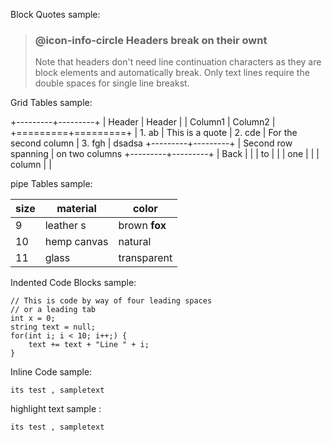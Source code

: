 
Block Quotes sample: 

> ### @icon-info-circle Headers break on their ownt
> Note that headers don't need line continuation characters as they are block elements and automatically break. Only text lines require the double spaces for single line breakst.


Grid Tables sample:

+---------+---------+
| Header  | Header  |
| Column1 | Column2 |
+=========+=========+
| 1. ab   |  This is a quote
| 2. cde  |  For the second column 
| 3. fgh  |  dsadsa 
+---------+---------+
| Second row spanning
| on two columns
+---------+---------+
| Back    |         |
| to      |         |
| one     |         |
| column  |         | 



pipe Tables  sample: 

<div dir="ltr" style="text-align: center">

|size | material     | color       |
|---- | ------------ | ------------|
|9    | leather   s   | brown **fox**  |
|10   | hemp canvas  | natural |
|11   | glass        | transparent |

</div>

Indented Code Blocks  sample: 

    // This is code by way of four leading spaces
    // or a leading tab
    int x = 0;
    string text = null;
    for(int i; i < 10; i++;) {
        text += text + "Line " + i;
    }


Inline Code   sample: 
```
its test , sampletext

```
highlight text sample :

`its test , sampletext`

